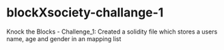 # blockXsociety-challange-1
Knock the Blocks - Challenge_1: Created a solidity file which stores a users name, age and gender in an mapping list
